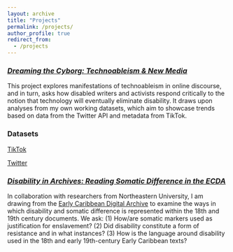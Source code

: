 ```yaml
---
layout: archive
title: "Projects"
permalink: /projects/
author_profile: true
redirect_from:
  - /projects
---
```


### [*Dreaming the Cyborg: Technoableism & New Media*](https://doi.org/10.5281/zenodo.7897812)

This project explores manifestations of technoableism in online discourse, and in turn, asks how disabled writers and activists respond critically to the notion that technology will eventually eliminate disability. It draws upon analyses from my own working datasets, which aim to showcase trends based on data from the Twitter API and metadata from TikTok.  

### Datasets 
[TikTok](https://doi.org/10.5281/zenodo.7897928)

[Twitter](https://doi.org/10.5281/zenodo.7897938) 

### [*Disability in Archives: Reading Somatic Difference in the ECDA*](https://doi.org/10.5281/zenodo.7898107)

In collaboration with researchers from Northeastern University, I am drawing from the [Early Caribbean Digital Archive](https://ecda.northeastern.edu/) to examine the ways in which disability and somatic difference is represented within the 18th and 19th century documents. We ask: (1) How/are somatic markers used as justification for enslavement? (2) Did disability constitute a form of resistance and in what instances? (3) How is the language around disability used in the 18th and early 19th-century Early Caribbean texts? 




